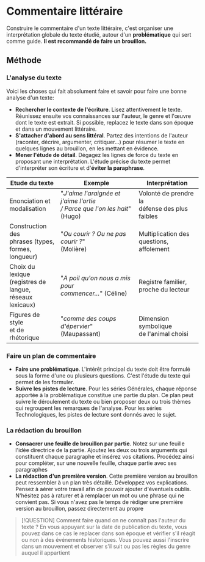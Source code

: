 # Commentaire littéraire

Construire le commentaire d'un texte littéraire, c'est organiser une interprétation globale du texte étudié, autour d'un **problématique** qui sert comme guide. **Il est recommandé de faire un brouillon.**
## Méthode
### L'analyse du texte

Voici les choses qui fait absolument faire et savoir pour faire une bonne analyse d'un texte:
- **Rechercher le contexte de l'écriture**. Lisez attentivement le texte. Réunissez ensuite vos connaissances sur l'auteur, le genre et l'œuvre dont le texte est extrait. Si possible, replacez le texte dans son époque et dans un mouvement littéraire.
- **S'attacher d'abord au sens littéral**. Partez des intentions de l'auteur (raconter, décrire, argumenter, critiquer...) pour résumer le texte en quelques lignes au brouillon, en les mettant en évidence.
- **Mener l'étude de détail**. Dégagez les lignes de force du texte en proposant une interprétation. L'étude précise du texte permet d'interpréter son écriture et d'**éviter la paraphrase**.

| Etude du texte                                                    | Exemple                                                                     | Interprétation                                    |
| ----------------------------------------------------------------- | --------------------------------------------------------------------------- | ------------------------------------------------- |
| Enonciation et <br>modalisation                                   | "*J'aime l'araignée et j'aime l'ortie<br>/ Parce que l'on les hait*" (Hugo) | Volonté de prendre la<br>défense des plus faibles |
| Construction des<br>phrases (types,<br>formes, longueur)          | "*Ou courir ? Ou ne pas courir ?*"<br>(Molière)                             | Multiplication des<br>questions, affolement       |
| Choix du lexique<br>(registres de<br>langue, réseaux<br>lexicaux) | "*A poil qu'on nous a mis pour<br>commencer…*" (Céline)                     | Registre familier,<br>proche du lecteur           |
| Figures de style<br>et de rhétorique                              | "*comme des coups d'épervier*"<br>(Maupassant)                              | Dimension symbolique<br>de l'animal choisi        |
### Faire un plan de commentaire

- **Faire une problématique**. L'intérêt principal du texte doit être formulé sous la forme d'une ou plusieurs questions. C'est l'étude du texte qui permet de les formuler.
- **Suivre les pistes de lecture**. Pour les séries Générales, chaque réponse apportée à la problématique constitue une partie du plan. Ce plan peut suivre le déroulement du texte ou bien proposer deux ou trois thèmes qui regroupent les remarques de l'analyse. Pour les séries Technologiques, les pistes de lecture sont donnés avec le sujet.
### La rédaction du brouillon

- **Consacrer une feuille de brouillon par partie**. Notez sur une feuille l'idée directrice de la partie. Ajoutez les deux ou trois arguments qui constituent chaque paragraphe et insérez vos citations. Procédez ainsi pour compléter, sur une nouvelle feuille, chaque partie avec ses paragraphes
- **La rédaction d'un première version**. Cette première version au brouillon peut ressembler à un plan très détaillé. Développez vos explications. Pensez à aérer votre travail afin de pouvoir ajouter d'éventuels oublis. N'hésitez pas à raturer et à remplacer un mot ou une phrase qui ne convient pas. Si vous n'avez pas le temps de rédiger une première version au brouillon, passez directement au propre

>[!QUESTION] Comment faire quand on ne connaît pas l'auteur du texte ?
>En vous appuyant sur la date de publication du texte, vous pouvez dans ce cas le replacer dans son époque et vérifier s'il réagit ou non à des événements historiques. Vous pouvez aussi l'inscrire dans un mouvement et observer s'il suit ou pas les règles du genre auquel il appartient